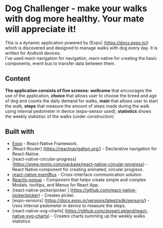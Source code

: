 # Dog Challenger - make your walks with dog more healthy. Your mate will appreciate it!

This is a dynamic application powered by [Expo] (https://docs.expo.io/) which is discovered and designed to manage walks with dog every day. It is written for Android devices.  
I've used react-navigation for navigation, react-native for creating the basic components, event bus to transfer data between them.

## Content

**The application consists of five screens:**
**wellcome** that encourages the use of the application,
**choice** that allows user to choose the breed and age of dog and counts the daily demand for walks,
**main** that allows user to start the walk,
**steps** that measure the amount of steps made during the walk using internal pedometer in device (expo-sensor used),
**statistics** shows the weekly statistisc of the walks (under construction)

## Built with

- [Expo](https://docs.expo.io/) - React-Native Framework.
- [React-Router] (https://reactnavigation.org/) - Declarative navigation for React-Native.
- [react-native-circular-progress] (https://www.npmjs.com/package/react-native-circular-progress) - React Native component for creating animated, circular progress.
- [react-native eventBus](https://www.npmjs.com/package/react-native-event-bus) - Cross-interface communication solution
- [Reactjs-popup](https://www.npmjs.com/package/reactjs-popup) - Component that helps create simple and complex Modals, tooltips, and Menus for React App.
- [react-native-picker/picker ] (https://github.com/react-native-picker/picker) - Creates picker.
- [expo-sensors] (https://docs.expo.io/versions/latest/sdk/sensors/) - Uses internal pedometer in device to measure the steps.
- [react-native-svg-charts] (https://github.com/JesperLekland/react-native-svg-charts) - Creates charts summing up the weekly walks statistics
